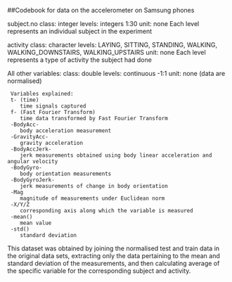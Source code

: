 ##Codebook for data on the accelerometer on Samsung phones

  subject.no 
     class: integer
     levels: integers 1:30
     unit: none
     Each level represents an individual subject in the experiment

  activity
     class: character
     levels: LAYING, SITTING, STANDING, WALKING, WALKING_DOWNSTAIRS, WALKING_UPSTAIRS
     unit: none
     Each level represents a type of activity the subject had done

  
  All other variables:
     class: double
     levels: continuous -1:1
     unit: none (data are normalised)

     Variables explained:
     t- (time)
        time signals captured
     f- (Fast Fourier Transform)
        time data transformed by Fast Fourier Transform
     -BodyAcc-
        body acceleration measurement
     -GravityAcc-
        gravity acceleration
     -BodyAccJerk-
        jerk measurements obtained using body linear acceleration and angular velocity
     -BodyGyro-
        body orientation measurements
     -BodyGyroJerk-
        jerk measurements of change in body orientation
     -Mag
        magnitude of measurements under Euclidean norm
     -X/Y/Z
        corresponding axis along which the variable is measured
     -mean()
        mean value
     -std()
        standard deviation

  
  This dataset was obtained by joining the normalised test and train data in the original data sets, extracting only 
  the data pertaining to the mean and standard deviation of the measurements, and then calculating average of the 
  specific variable for the corresponding subject and activity.
     